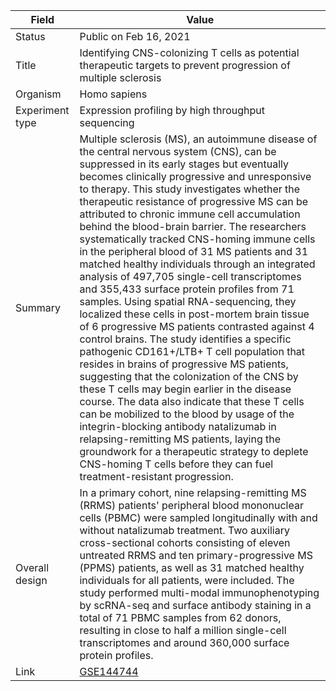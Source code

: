 | Field           | Value                                                                                                                |
|-----------------|----------------------------------------------------------------------------------------------------------------------|
| Status          | Public on Feb 16, 2021                                                                                              |
| Title           | Identifying CNS-colonizing T cells as potential therapeutic targets to prevent progression of multiple sclerosis     |
| Organism        | Homo sapiens                                                                                                         |
| Experiment type | Expression profiling by high throughput sequencing                                                                   |
| Summary         | Multiple sclerosis (MS), an autoimmune disease of the central nervous system (CNS), can be suppressed in its early stages but eventually becomes clinically progressive and unresponsive to therapy. This study investigates whether the therapeutic resistance of progressive MS can be attributed to chronic immune cell accumulation behind the blood-brain barrier. The researchers systematically tracked CNS-homing immune cells in the peripheral blood of 31 MS patients and 31 matched healthy individuals through an integrated analysis of 497,705 single-cell transcriptomes and 355,433 surface protein profiles from 71 samples. Using spatial RNA-sequencing, they localized these cells in post-mortem brain tissue of 6 progressive MS patients contrasted against 4 control brains. The study identifies a specific pathogenic CD161+/LTB+ T cell population that resides in brains of progressive MS patients, suggesting that the colonization of the CNS by these T cells may begin earlier in the disease course. The data also indicate that these T cells can be mobilized to the blood by usage of the integrin-blocking antibody natalizumab in relapsing-remitting MS patients, laying the groundwork for a therapeutic strategy to deplete CNS-homing T cells before they can fuel treatment-resistant progression. |
| Overall design  | In a primary cohort, nine relapsing-remitting MS (RRMS) patients' peripheral blood mononuclear cells (PBMC) were sampled longitudinally with and without natalizumab treatment. Two auxiliary cross-sectional cohorts consisting of eleven untreated RRMS and ten primary-progressive MS (PPMS) patients, as well as 31 matched healthy individuals for all patients, were included. The study performed multi-modal immunophenotyping by scRNA-seq and surface antibody staining in a total of 71 PBMC samples from 62 donors, resulting in close to half a million single-cell transcriptomes and around 360,000 surface protein profiles. |
| Link            | [GSE144744](https://www.ncbi.nlm.nih.gov/geo/query/acc.cgi?acc=GSE144744)                                      |